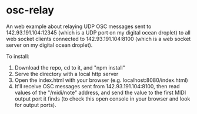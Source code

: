 # osc-relay

An web example about relaying UDP OSC messages sent to 142.93.191.104:12345 (which is a UDP port on my digital ocean droplet) to all web socket clients connected to 142.93.191.104:8100 (which is a web socket server on my digital ocean droplet).

To install:

1. Download the repo, cd to it, and "npm install"
2. Serve the directory with a local http server
3. Open the index.html with your browser (e.g. localhost:8080/index.html)
4. It'll receive OSC messages sent from 142.93.191.104:8100, then read values of the "/midi/note" address, and send the value to the first MIDI output port it finds (to check this open console in your browser and look for output ports).
